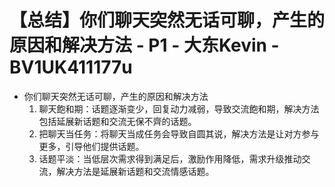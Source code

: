 # 【总结】你们聊天突然无话可聊，产生的原因和解决方法 - P1 - 大东Kevin - BV1UK411177u

-   你们聊天突然无话可聊，产生的原因和解决方法
    1.  聊天飽和期：话题逐渐变少，回复动力减弱，导致交流飽和期，解决方法包括延展新话题和交流无保不齊的话题。
    2.  把聊天当任务：将聊天当成任务会导致自圆其说，解决方法是让对方参与更多，引导他们提供话题。
    3.  话题平淡：当低层次需求得到满足后，激励作用降低，需求升级推动交流，解决方法是延展新话题和交流情感话题。